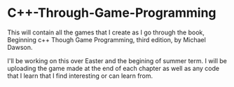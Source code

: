 # C++-Through-Game-Programming

This will contain all the games that I create as I go through the book, Beginning c++ Though Game Programming, third edition, by Michael Dawson.

I'll be working on this over Easter and the begining of summer term. I will be uploading the game made at the end of each chapter as well 
as any code that I learn that I find interesting or can learn from.
